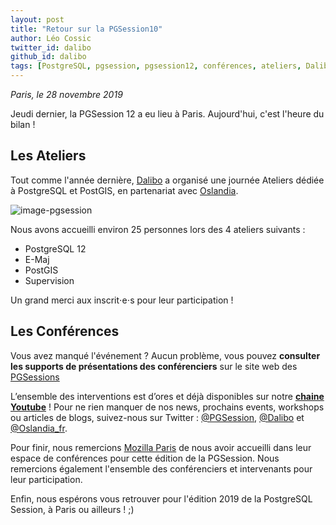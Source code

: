 ```yaml
---
layout: post
title: "Retour sur la PGSession10"
author: Léo Cossic
twitter_id: dalibo
github_id: dalibo
tags: [PostgreSQL, pgsession, pgsession12, conférences, ateliers, Dalibo, Oslandia, PostGIS]
---
```


*Paris, le 28 novembre 2019*

Jeudi dernier, la PGSession 12 a eu lieu à Paris. Aujourd'hui, c'est l'heure du bilan !

<!--MORE-->


## Les Ateliers

Tout comme l'année dernière, [Dalibo](https://dalibo.com) a organisé une journée Ateliers dédiée à PostgreSQL et PostGIS, en partenariat avec [Oslandia](https://oslandia.com).

![image-pgsession](https://github.com/dalibo/blog/blob/gh-pages/img/montage-pgsession10.png?raw=true)

Nous avons accueilli environ 25 personnes lors des 4 ateliers suivants :
  * PostgreSQL 12
  * E-Maj
  * PostGIS
  * Supervision
  
 Un grand merci aux inscrit⋅e⋅s pour leur participation !
 

## Les Conférences

Vous avez manqué l'événement ? Aucun problème, vous pouvez **consulter les supports de présentations des conférenciers** sur le site web des [PGSessions](http://www.postgresql-sessions.org/10/start)

L’ensemble des interventions est d’ores et déjà disponibles sur notre **[chaine Youtube](https://www.youtube.com/watch?v=udwzu1j3eSU&list=PLdz5EN2NV_7C0k25FPXca1OVjgkRB-QZi)** !
Pour ne rien manquer de nos news, prochains events, workshops ou articles de blogs, suivez-nous sur Twitter : [@PGSession](https://twitter.com/pgsession), [@Dalibo](https://twitter.com/dalibo) et [@Oslandia_fr](https://twitter.com/oslandia_fr).

Pour finir, nous remercions [Mozilla Paris](https://wiki.mozilla.org/Paris) de nous avoir accueilli dans leur espace de conférences pour cette édition de la PGSession. Nous remercions également l'ensemble des conférenciers et intervenants pour leur participation.

Enfin, nous espérons vous retrouver pour l'édition 2019 de la PostgreSQL Session, à Paris ou ailleurs ! ;)

